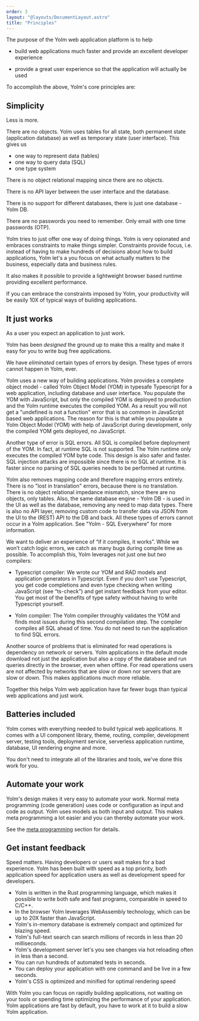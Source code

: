 ```yaml
---
order: 3
layout: "@layouts/DocumentLayout.astro"
title: "Principles"
---
```


The purpose of the Yolm web application platform is to help

- build web applications much faster and provide an excellent developer experience

- provide a great user experience so that the application will actually be used

To accomplish the above, Yolm's core principles are:

## Simplicity

Less is more.

There are no objects. Yolm uses tables for all state, both permanent state (application database) as well as temporary state (user interface). This gives us
- one way to represent data (tables)
- one way to query data (SQL)
- one type system

There is no object relational mapping since there are no objects.

There is no API layer between the user interface and the database.

There is no support for different databases, there is just one database - Yolm DB.

There are no passwords you need to remember. Only email with one time passwords (OTP).

Yolm tries to just offer one way of doing things. Yolm is very opionated and embraces constraints to make things simpler. Constraints provide focus, i.e. instead of having to make hundreds of decisions about how to build applications, Yolm let's a you focus on what actually matters to the business, especially data and business rules.

It also makes it possible to provide a lightweight browser based runtime providing excellent performance.

If you can embrace the constraints imposed by Yolm, your productivity will be easily 10X of typical ways of building applications.

## It just works

As a user you expect an application to just work.

Yolm has been _designed_ the ground up to make this a reality and make it easy for you to write bug free applications.

We have _eliminated_ certain types of errors by design. These types of errors cannot happen in Yolm, ever.

Yolm uses a new way of building applications. Yolm provides a complete object model - called Yolm Object Model (YOM) in typesafe Typescript for a web application, including database and user interface. You populate the YOM with JavaScript, but only the compiled YOM is deployed to production and the Yolm runtime executes the compiled YOM. As a result you will not get a "undefined is not a function" error that is so common in JavaScript based web applications. The reason for this is that while you populate a Yolm Object Model (YOM) with help of JavaScript during development, only the compiled YOM gets deployed, no JavaScript.

Another type of error is SQL errors. All SQL is compiled before deployment of the YOM. In fact, at runtime SQL is not supported. The Yolm runtime only executes the compiled YOM byte code. This design is also safer and faster. SQL injection attacks are impossible since there is no SQL at runtime. It is faster since no parsing of SQL queries needs to be performed at runtime.

Yolm also removes mapping code and therefore mapping errors entirely. There is no "lost in translation" errors, because there is no translation. There is no object relational impedance mismatch, since there are no objects, only tables. Also, the same database engine - Yolm DB - is used in the UI as well as the database, removing any need to map data types. There is also no API layer, removing custom code to transfer data via JSON from the UI to the (REST) API to the DB and back. All these types of errors cannot occur in a Yolm application. See "Yolm - SQL Everywhere" for more information.

We want to deliver an experience of “if it compiles, it works”. While we won’t catch logic errors, we catch as many bugs during compile time as possible. To accomplish this, Yolm leverages not just one but _two_ compilers: 

- Typescript compiler: We wrote our YOM and RAD models and application generators in Typescript. Even if you don’t use Typescript, you get code completions and even type checking when writing JavaScript (see “ts-check”) and get instant feedback from your editor. You get most of the benefits of type safety without having to write Typescript yourself.

- Yolm compiler: The Yolm compiler throughly validates the YOM and finds most issues during this second compilation step. The compiler compiles all SQL ahead of time. You do not need to run the application to find SQL errors.

Another source of problems that is eliminated for read operations is dependency on network or servers. Yolm applications in the default mode download not just the application but also a copy of the database and run queries directly in the browser, even when offline. For read operations users are not affected by networks that are slow or down nor servers that are slow or down. This makes applications much more reliable.

Together this helps Yolm web application have far fewer bugs than typical web applications and just work.


## Batteries included
Yolm comes with everything needed to build typical web applications. It comes with a UI component library, theme, routing, compiler, development server, testing tools, deployment service, serverless application runtime, database, UI rendering engine and more.

You don't need to integrate all of the libraries and tools, we've done this work for you.

## Automate your work

Yolm's design makes it very easy to automate your work. Normal meta programming (code generation) uses code or configuration as input and code as output. Yolm uses models as both input and output. This makes meta programming a lot easier and you can thereby automate your work.

See the [meta programming](./meta-programming) section for details.

## Get instant feedback

Speed matters. Having developers or users wait makes for a bad experience. Yolm has been built with speed as a top priority, both application speed for application users as well as development speed for developers.

- Yolm is written in the Rust programming language, which makes it possible to write both safe and fast programs, comparable in speed to C/C++.
- In the browser Yolm leverages WebAssembly technology, which can be up to 20X faster than JavaScript.
- Yolm's in-memory database is extremely compact and optimized for blazing speed.
- Yolm's full-text search can search millions of records in less than 20 milliseconds.
- Yolm's development server let's you see changes via hot reloading often in less than a second.
- You can run hundreds of automated tests in seconds.
- You can deploy your application with one command and be live in a few seconds.
- Yolm's CSS is optimized and minified for optimal rendering speed

With Yolm you can focus on rapidly building applications, not waiting on your tools or spending time optimizing the performance of your application. Yolm applications are fast by default, you have to work at it to build a slow Yolm application.